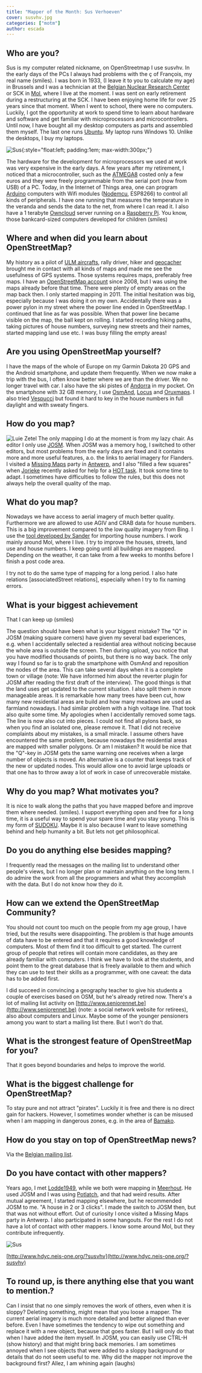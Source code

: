 ```yaml
---
title: "Mapper of the Month: Sus Verhoeven"
cover: susvhv.jpg
categories: ["motm"]
author: escada
---
```


## Who are you? 

Sus is my computer related nickname, on OpenStreetmap I use susvhv. In the early days of the PCs I always had problems with the ç of François, my real name (smiles).
I was born in 1933, (I leave it to you to calculate my age) in Brussels and I was a technician at the [Belgian Nuclear Research Center](https://www.sckcen.be/en) or SCK in [Mol](http://www.openstreetmap.org/relation/1263864), where I live at the moment. I was sent on early retirement during a restructuring at the SCK. I have been enjoying home life for over 25 years since that moment.
When I went to school, there were no computers. Luckily, I got the opportunity at work to spend time to learn about hardware and software and get familiar with microprocessors and microcontrollers. Until now, I have bought all my desktop computers as parts and assembled them myself. The last one runs [Ubuntu](https://www.ubuntu.com/). My laptop runs Windows 10. Unlike the desktops, I buy my laptops.

![Sus](https://photos.smugmug.com/OSM/Screenshots/Mapper-in-the-Spotlight/Susvhv/i-5D5bLqV/0/X2/DSC_0548-X2.jpg){:style="float:left; padding:1em; max-width:300px;"}

The hardware for the development for microprocessors we used at work was very expensive in the early days. A few years after my retirement, I noticed that a microcontroller, such as the 
[ATMEGA8](https://en.wikipedia.org/wiki/Atmel_AVR) costed only a few euros and they were freely programmable from the serial port (now from USB) of a PC. Today, in the Internet of Things area, one can program [Arduino](https://www.arduino.cc/) computers with Wifi modules ([Nodemcu](http://www.nodemcu.com/index_en.html), ESP8266) to control all kinds of peripherals. I have one running that measures the temperature in the veranda and sends the data to the net, from where I can read it. I also have a 1 terabyte [Owncloud](https://owncloud.org/) server running on a [Raspberry Pi](https://www.raspberrypi.org/). You know, those bankcard-sized computers developed for children (smiles)

## Where and when did you learn about OpenStreetMap? 

My history as a pilot of [ULM aircrafts](https://en.wikipedia.org/wiki/Ultralight_aviation), rally driver, hiker and [geocacher](https://en.wikipedia.org/wiki/Geocaching) brought me in contact with all kinds of maps and made me see the usefulness of GPS systems. Those systems requires maps, preferably free maps.
I have an [OpenStreetMap account](http://www.openstreetmap.org/user/susvhv) since 2008, but I was using the maps already before that time. There were plenty of empty areas on the map back then. I only started mapping in 2011.
The initial hesitation was big, especially because I was doing it on my own. Accidentally there was a power pylon in my street where the power line ended in OpenStreetMap. I continued that line as far was possible. When that power line became visible on the map, the ball kept on rolling. I started recording hiking paths, taking pictures of house numbers, surveying new streets and their names, started mapping land use etc.
I was busy filling the empty areas! 

## Are you using OpenStreetMap yourself? 

I have the maps of the whole of Europe on my Garmin Dakota 20 GPS and the Android smartphone, and update them frequently. When we now make a trip with the bus, I often know better where we are than the driver. We no longer travel with car. I also have the ski pistes of [Andorra](http://www.openstreetmap.org/relation/9407) in my pocket. On the smartphone with 32 GB memory, I use [OsmAnd](http://osmand.net/), [Locus](http://www.locusmap.eu/) and [Oruxmaps](http://www.oruxmaps.com/). I also tried [Vespucci](https://wiki.openstreetmap.org/wiki/Vespucci) but found it hard to key in the house numbers in full daylight and with sweaty fingers.

## How do you map? 

![Luie Zetel](https://photos.smugmug.com/OSM/Screenshots/Mapper-in-the-Spotlight/Susvhv/i-3VPzRWC/0/X2/DSC_0223-X2.jpg)
The only mapping I do at the moment is from my lazy chair. As editor I only use  [JOSM](https://josm.openstreetmap.de/). When JOSM was a memory hog, I switched to other editors, but most problems from the early days are fixed and it contains more and more useful features, a.o. the links to aerial imagery for Flanders.
I visited a [Missing Maps](http://www.missingmaps.org/) party in [Antwerp](http://www.openstreetmap.org/relation/59518), and I also "filled a few squares" when  [Jorieke](http://www.openstreetmap.org/user/Jorieke%20V) recently asked for help for a [HOT task](http://tasks.hotosm.org/). It took some time to adapt. I sometimes have difficulties to follow the rules, but this does not always help the overall quality of the map.

## What do you map? 

Nowadays we have access to aerial imagery of much better quality. Furthermore we are allowed to use AGIV and CRAB data for house numbers. This is a big improvement compared to the low quality imagery from Bing. 
I use the [tool developed by Sander](http://crab-import.osm.be/import.html) for importing house numbers. I work mainly around Mol, where I live. I try to improve the houses, streets, land use and house numbers. I keep going until all buildings are mapped. Depending on the weather, it can take from a few weeks to months before I finish a post code area.

I try not to do the same type of mapping for a long period. I also hate relations [associatedStreet relations], especially when I try to fix naming errors.

## What is your biggest achievement

That I can keep up (smiles)

The question should have been what is your biggest mistake? 
The "Q" in JOSM (making square corners) have given my several bad experiences, e.g. when I accidentally selected a residential area without noticing because the whole area is outside the screen. Then during upload, you notice that you have modified thousands of points, but there is no way back. The only way I found so far is to grab the smartphone with OsmAnd and reposition the nodes of the area. This can take several days when it is a complete town or village (note: We have informed him about the reverter plugin for JOSM after reading the first draft of the interview).
The good things is that the land uses get updated to the current situation. I also split them in more manageable areas. It is remarkable how many trees have been cut, how many new residential areas are build and how many meadows are used as farmland nowadays.
I had  similar problem with a high voltage line. That took also quite some time. My apologies when I accidentally removed some tags. The line is now also cut into pieces. I could not find all pylons back, so when you find an isolated one, please remove it.
That I did not receive complaints about my mistakes, is a small miracle. I assume others have encountered the same problem, because nowadays the residential areas are mapped with smaller polygons. Or am I mistaken? 
It would be nice that the "Q"-key in JOSM gets the same warning one receives when a large number of objects is moved. An alternative is a counter that keeps track of the new or updated nodes. This would allow one to avoid large uploads or that one has to throw away a lot of work in case of unrecoverable mistake.

## Why do you map? What motivates you? 

It is nice to walk along the paths that you have mapped before and improve them where needed. (smiles).
I support everything open and free for a long time, it is a useful way to spend your spare time and you stay young. This is my form of [SUDOKU](https://en.wikipedia.org/wiki/Sudoku).
Maybe it is also because I want to leave something behind and help humanity a bit. But lets not get philosophical.

## Do you do anything else besides mapping? 

I frequently read the messages on the mailing list to understand other people's views, but I no longer plan or maintain anything on the long term. I do admire the work from all the programmers and what they accomplish with the data. But I do not know how they do it.

## How can we extend the OpenStreetMap Community? 

You should not count too much on the people from my age group, I have tried, but the results were disappointing. The problem is that huge amounts of data have to be entered and that it requires a good knowledge of computers. Most of them find it too difficult to get started.
The current group of people that retires will contain more candidates, as they are already familiar with computers.
I think we have to look at the students, and point them to the great database that is freely available to them and which they can use to test their skills as a programmer, with one caveat: the data has to be added first.

I did succeed in convincing a geography teacher to give his students a couple of exercises based on OSM, but he's already retired now. 
There's a lot of mailing list activity on [http://www.seniorennet.be](http://www.seniorennet.be) (note: a social network website for retirees), also about computers and Linux. Maybe some of the younger pensioners among you want to start a mailing list there. But I won't do that.

## What is the strongest feature of OpenStreetMap for you?

That it goes beyond boundaries and helps to improve the world.

## What is the biggest challenge for OpenStreetMap? 

To stay pure and not attract "pirates". Luckily it is free and there is no direct gain for hackers. However, I sometimes wonder whether is can be misused when I am mapping in dangerous zones, e.g. in the area of [Bamako](http://www.openstreetmap.org/node/27564954).

## How do you stay on top of  OpenStreetMap news? 

Via the [Belgian mailing list](https://lists.openstreetmap.org/listinfo/talk-be).

## Do you have contact with other mappers? 

Years ago, I met  [Lodde1949](http://www.openstreetmap.org/user/lodde1949), while we both were mapping  in [Meerhout](http://www.openstreetmap.org/relation/1264080). He used JOSM and I was using  [Potlatch](https://wiki.openstreetmap.org/wiki/Potlatch_2), and that had weird results. After mutual agreement, I started mapping elsewhere, but he recommended JOSM to me. "A house in 2 or 3 clicks". I made the switch to JOSM then, but that was not without effort.
Out of curiosity I once visited a Missing Maps party in Antwerp. I also participated in some hangouts.
For the rest I do not have a lot of contact with other mappers. I know some around Mol, but they contribute infrequently.

![Sus](https://photos.smugmug.com/OSM/Screenshots/Mapper-in-the-Spotlight/Susvhv/i-HdJscbx/0/O/Screenshot%202016-10-14%2019.40.48.png)

[http://www.hdyc.neis-one.org/?susvhv](http://www.hdyc.neis-one.org/?susvhv)

## To round up, is there anything else that you want to mention.?

Can I insist that no one simply removes the work of others, even when it is sloppy? Deleting something, might mean that you loose a mapper. The current aerial imagery is much more detailed and better aligned than ever before. Even I have sometimes the tendency to wipe out something and replace it with a new object, because that goes faster. But I will only do that when I have added the item myself. In JOSM, you can easily use CTRL-H (show history) and that might bring back memories.
I am sometimes annoyed when I see objects that were added to a sloppy background or details that do not seem useful to me. Why did the mapper not improve the background first? 
Allez, I am whining again (laughs)
